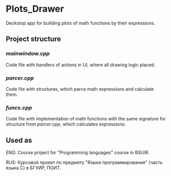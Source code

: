 # Plots_Drawer
Deckstop app for building plots of math functions by their expressions.
## Project structure 
### *mainwindow.cpp*
Code file with handlers of actions in UI, where all drawing logic placed.
### *parcer.cpp*
Code file with structures, which parce math expressions and calculate them.
### *funcs.cpp*
Code file with implementation of math functions with the same signature for structure from *parcer.cpp*, which calculates expressions.
## Used as
ENG: Course project for "Programming languages" course in BSUIR.

RUS: Курсовой проект по предмету "Языки программирования" (часть языка C) в БГУИР, ПОИТ.
